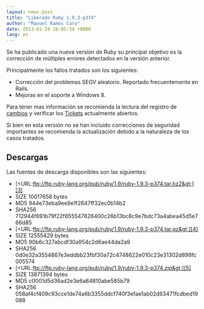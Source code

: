 ```yaml
---
layout: news_post
title: "Liberado Ruby 1.9.3-p374"
author: "Manuel Ramos Caro"
date: 2013-01-19 16:05:54 +0000
lang: es
---
```


Se ha publicado una nueva versión de Ruby su principal objetivo es la
corrección de múltiples errores detectados en la versión anterior.

Principalmente los fallos tratados son los siguientes:

* Corrección del problemas SEGV aleatorio. Reportado frecuentemente en
  Rails.
* Mejoras en el soporte a Windows 8.

Para tener mas información se recomienda la lectura del registro de
[cambios][1] y verificar los [Tickets][2] actualmente abiertos.

Si bien en esta versión no se han incluido correcciones de seguridad
importantes se recomienda la actualización debido a la naturaleza de los
casos tratados.

## Descargas

Las fuentes de descarga disponibles son las siguientes:

* [&lt;URL:ftp://ftp.ruby-lang.org/pub/ruby/1.9/ruby-1.9.3-p374.tar.bz2&gt;][3]
* SIZE 10017658 bytes
* MD5 944e73eba9ee9e1f2647ff32ec0b14b2
* SHA256
  712944f691b79f22f655547826400c26b13bc8c9e7bdc73a4abea45d5e766d85
* [&lt;URL:ftp://ftp.ruby-lang.org/pub/ruby/1.9/ruby-1.9.3-p374.tar.gz&gt;][4]
* SIZE 12555429 bytes
* MD5 90b6c327abcdf30a954c2d6ae44da2a9
* SHA256
  0d0e32a3554867e3eddbb23fbf30a72c4748622e010c23e31302d899fc005574
* [&lt;URL:ftp://ftp.ruby-lang.org/pub/ruby/1.9/ruby-1.9.3-p374.zip&gt;][5]
* SIZE 13871394 bytes
* MD5 c0001d5d36ad2e3e6a84810abe585b79
* SHA256
  058af4cf409c93cce1de74a6b3355ddcf740f3efae1ab02d63471fcdbed19088



[1]: http://svn.ruby-lang.org/repos/ruby/tags/v1_9_3_374/ChangeLog
[2]: https://bugs.ruby-lang.org/projects/ruby-193/issues?set_filter=1&amp;status_id=5
[3]: ftp://ftp.ruby-lang.org/pub/ruby/1.9/ruby-1.9.3-p374.tar.bz2
[4]: ftp://ftp.ruby-lang.org/pub/ruby/1.9/ruby-1.9.3-p374.tar.gz
[5]: ftp://ftp.ruby-lang.org/pub/ruby/1.9/ruby-1.9.3-p374.zip

